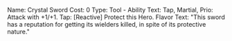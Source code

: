 Name: Crystal Sword
Cost: 0
Type: Tool - 
Ability Text: Tap, Martial, Prio: Attack with +1/+1.
Tap: [Reactive] Protect this Hero.
Flavor Text: "This sword has a reputation for getting its wielders killed, in spite of its protective nature."